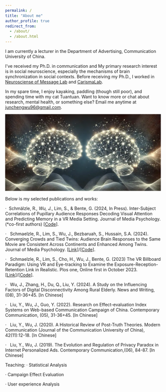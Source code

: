 ```yaml
---
permalink: /
title: "About me"
author_profile: true
redirect_from: 
  - /about/
  - /about.html
---
```


I am currently a lecturer in the Department of Advertising, Communication University of China. 

I've received my Ph.D. in communication and My primary research interest is in social neuroscience, especially the mechanisms of brain synchronization in social contexts. Before receiving my Ph.D., I worked in [Neurosciense of Message Lab](https://nomcomm.github.io/) and [CarismaLab](https://www.carismalab.com/). 

In my spare time, I enjoy kayaking, paddling (though still poor), and spending time with my cat Tuantuan. Want to know more or chat about research, mental health, or something else? Email me anytime at junchengwu96@gmail.com. 

<img src="/images/brain_image.png" alt="Brain Image">

Below is my selected publications and works:

·  Schmälzle, R.*, Wu, J.*, Lim, S., & Bente, G. (2024, In Press). Inter-Subject Correlations of Pupillary Audience Responses Decoding Visual Attention and Predicting Memory in a VR Media Setting. Journal of Media Psychology. (*co-first authors) [[Code](https://github.com/Junchengwu99/vr_video_pupil_study)].

·   Schmaelzle, R., Lim, S., Wu, J., Bezbaruah, S., Hussain, S.A. (2024). Converging Crowds and Tied Twins: Audience Brain Responses to the Same Movie are Consistent Across Continents and Enhanced Among Twins. Journal of Media Psychology.  [[Link](https://econtent.hogrefe.com/doi/10.1027/1864-1105/a000422)]/[[Code](https://github.com/Junchengwu99/twins_study)].

·   Schmaelzle, R., Lim, S., Cho, H., Wu, J., Bente, G. (2023) The VR Billboard Paradigm: Using VR and Eye-tracking to Examine the Exposure-Reception-Retention Link in Realistic. Plos one, Online first in October 2023. [[Link](https://journals.plos.org/plosone/article?id=10.1371/journal.pone.0291924)]/[[Code](https://github.com/Junchengwu99/vr_billboard_paradigm)].

·   Wu, J., Zhang, H., Du, Q., Liu, Y. (2024). A Study on the Influencing Factors of Digital Disconnectivity Among Rural Elderly. News and Writing, (08), 31-36+45. [In Chinese]

·   Liu, Y., Wu, J., Guo, Y. (2022). Research on Effect-evaluation Index Systems on Web-based Communication Campaign of China. Contemporary Communication, (05), 31-36+45. [In Chinese]

·   Liu, Y., Wu, J. (2020). A Historical Review of Post-Truth Theories. Modern Communication (Journal of the Communication University of China), 42(11):12-18. [In Chinese]

·   Liu, Y., Wu, J. (2019). The Evolution and Regulation of Privacy Paradox in Internet Personalized Ads. Contemporary Communication,(06), 84-87. [In Chinese]

Teaching:
· Statistical Analysis

· Campaign Effect Evaluation

· User experience Analysis



